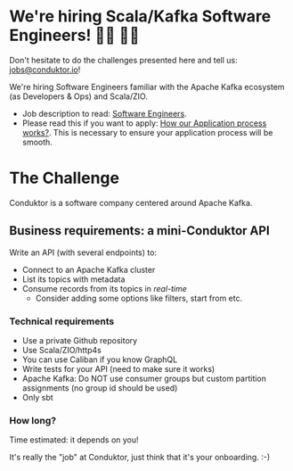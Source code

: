 # We're hiring Scala/Kafka Software Engineers! 👨‍💻 👩‍💻

Don't hesitate to do the challenges presented here and tell us: jobs@conduktor.io!

We're hiring Software Engineers familiar with the Apache Kafka ecosystem (as Developers & Ops) and Scala/ZIO.

- Job description to read: [Software Engineers](https://apply.workable.com/conduktor/j/A7E3C47339/).
- Please read this if you want to apply: [How our Application process works?](../application-process.md). This is necessary to ensure your application process will be smooth.

# The Challenge

Conduktor is a software company centered around Apache Kafka.

## Business requirements: a mini-Conduktor API

Write an API (with several endpoints) to:

- Connect to an Apache Kafka cluster
- List its topics with metadata
- Consume records from its topics in *real-time*
  - Consider adding some options like filters, start from etc.

### Technical requirements

- Use a private Github repository
- Use Scala/ZIO/http4s
- You can use Caliban if you know GraphQL
- Write tests for your API (need to make sure it works)
- Apache Kafka: Do NOT use consumer groups but custom partition assignments (no group id should be used)
- Only sbt

### How long?

Time estimated: it depends on you!

It's really the "job" at Conduktor, just think that it's your onboarding. :-)
